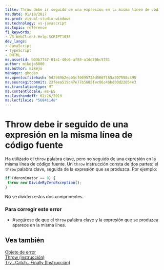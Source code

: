 ```yaml
---
title: Throw debe ir seguido de una expresión en la misma línea de código fuente | Documentos de Microsoft
ms.date: 01/18/2017
ms.prod: visual-studio-windows
ms.technology: vs-javascript
ms.topic: reference
f1_keywords:
- VS.WebClient.Help.SCRIPT1035
dev_langs:
- JavaScript
- TypeScript
- DHTML
ms.assetid: b03b7747-01a1-40c6-af80-a1dd70bc5781
author: mikejo5000
ms.author: mikejo
manager: ghogen
ms.openlocfilehash: 5d2989b2ebb5cf0095736d5667f85a807558c495
ms.sourcegitcommit: 23feea519c47e77b5685fec86c4bbd00d22054e3
ms.translationtype: MT
ms.contentlocale: es-ES
ms.lasthandoff: 02/26/2019
ms.locfileid: "56841148"
---
```

# <a name="throw-must-be-followed-by-an-expression-on-the-same-source-line"></a>Throw debe ir seguido de una expresión en la misma línea de código fuente
Ha utilizado el `throw` palabra clave, pero no seguido de una expresión en la misma línea de código fuente. Un `throw` instrucción consta de dos partes: el `throw` palabra clave, seguida de la expresión que se produzca. Por ejemplo:  
  
```JavaScript  
if (denominator == 0) {  
 throw new DivideByZeroException();  
}  
```  
  
 No se dividen estos dos componentes.  
  
### <a name="to-correct-this-error"></a>Para corregir este error  
  
-   Asegúrese de que el `throw` palabra clave y la expresión que se produzca aparece en la misma línea.  
  
## <a name="see-also"></a>Vea también  
 [Objeto de error](../../javascript/reference/error-object-javascript.md)   
 [Throw (instrucción)](../../javascript/reference/throw-statement-javascript.md)   
 [Try...Catch...Finally (Instrucción)](../../javascript/reference/try-dot-dot-dot-catch-dot-dot-dot-finally-statement-javascript.md)